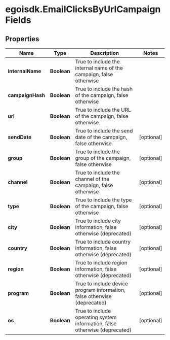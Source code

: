 # egoisdk.EmailClicksByUrlCampaignFields

## Properties

Name | Type | Description | Notes
------------ | ------------- | ------------- | -------------
**internalName** | **Boolean** | True to include the internal name of the campaign, false otherwise | 
**campaignHash** | **Boolean** | True to include the hash of the campaign, false otherwise | 
**url** | **Boolean** | True to include the URL of the campaign, false otherwise | 
**sendDate** | **Boolean** | True to include the send date of the campaign, false otherwise | [optional] 
**group** | **Boolean** | True to include the group of the campaign, false otherwise | [optional] 
**channel** | **Boolean** | True to include the channel of the campaign, false otherwise | [optional] 
**type** | **Boolean** | True to include the type of the campaign, false otherwise | [optional] 
**city** | **Boolean** | True to include city information, false otherwise (deprecated) | [optional] 
**country** | **Boolean** | True to include country information, false otherwise (deprecated) | [optional] 
**region** | **Boolean** | True to include region information, false otherwise (deprecated) | [optional] 
**program** | **Boolean** | True to include device program information, false otherwise (deprecated) | [optional] 
**os** | **Boolean** | True to include operating system information, false otherwise (deprecated) | [optional] 


